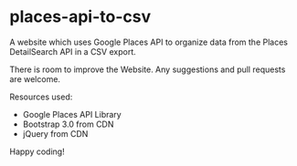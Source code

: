 places-api-to-csv
=================

A website which uses Google Places API to organize data from the Places DetailSearch API in a CSV export.

There is room to improve the Website. Any suggestions and pull requests are welcome.

Resources used:
- Google Places API Library
- Bootstrap 3.0 from CDN
- jQuery from CDN

Happy coding!
